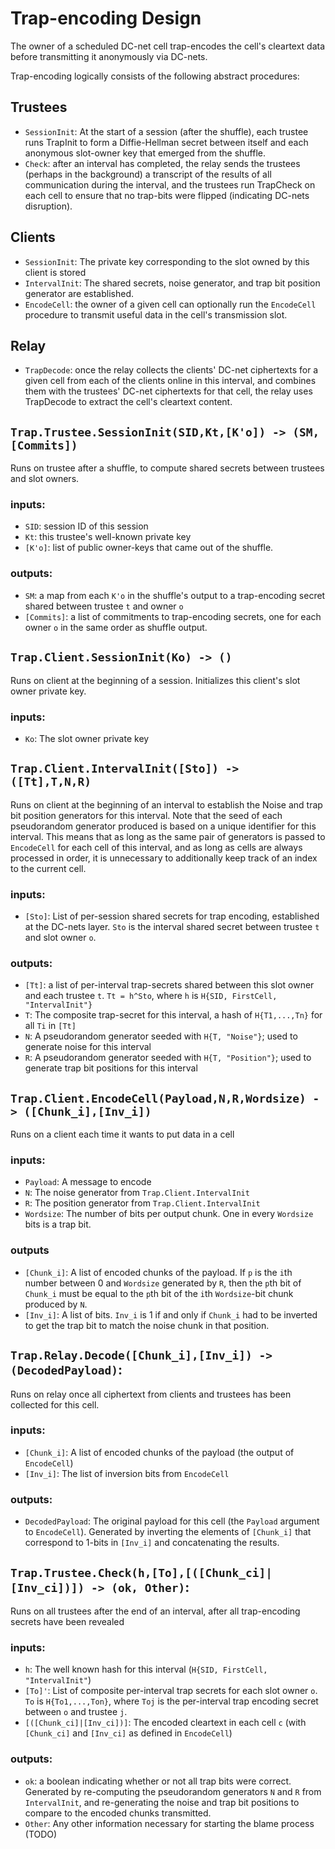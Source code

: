 Trap-encoding Design
====================
The owner of a scheduled DC-net cell trap-encodes the cell's cleartext data
before transmitting it anonymously via DC-nets.

Trap-encoding logically consists of the following abstract procedures:

Trustees
---
- `SessionInit`: At the start of a session (after the shuffle), each
    trustee runs TrapInit to form a Diffie-Hellman secret between itself and
    each anonymous slot-owner key that emerged from the shuffle.
- `Check`: after an interval has completed, the relay sends the trustees
    (perhaps in the background) a transcript of the results of all
    communication during the interval, and the trustees run TrapCheck on each
    cell to ensure that no trap-bits were flipped (indicating DC-nets
    disruption).

Clients
---
- `SessionInit`: The private key corresponding to the slot owned by this client
    is stored
- `IntervalInit`: The shared secrets, noise generator, and trap bit position
    generator are established.
- `EncodeCell`: the owner of a given cell can optionally run the `EncodeCell`
    procedure to transmit useful data in the cell's transmission slot.

Relay
---
- `TrapDecode`: once the relay collects the clients' DC-net
    ciphertexts for a given cell from each of the clients online in this
    interval, and combines them with the trustees' DC-net ciphertexts for that
    cell, the relay uses TrapDecode to extract the cell's cleartext content.

`Trap.Trustee.SessionInit(SID,Kt,[K'o]) -> (SM, [Commits])`
---
Runs on trustee after a shuffle, to compute shared secrets between trustees and
slot owners.

### inputs:
- `SID`: session ID of this session
- `Kt`: this trustee's well-known private key
- `[K'o]`: list of public owner-keys that came out of the shuffle.

### outputs:
- `SM`: a map from each `K'o` in the shuffle's output to a trap-encoding secret
    shared between trustee `t` and owner `o`
- `[Commits]`: a list of commitments to trap-encoding secrets, one for each
    owner `o` in the same order as shuffle output.

`Trap.Client.SessionInit(Ko) -> ()`
---
Runs on client at the beginning of a session. Initializes this client's slot
owner private key.

### inputs:
- `Ko`: The slot owner private key

`Trap.Client.IntervalInit([Sto]) -> ([Tt],T,N,R)`
---
Runs on client at the beginning of an interval to establish the Noise and trap
bit position generators for this interval.
Note that the seed of each pseudorandom generator produced is based on a unique
identifier for this interval. This means that as long as the same pair of
generators is passed to `EncodeCell` for each cell of this interval, and as long
as cells are always processed in order, it is unnecessary to additionally keep
track of an index to the current cell.

### inputs:
- `[Sto]`: List of per-session shared secrets for trap encoding, established at
    the DC-nets layer. `Sto` is the interval shared secret between trustee `t`
    and slot owner `o`.

### outputs:
- `[Tt]`: a list of per-interval trap-secrets shared between this slot owner
    and each trustee `t`. `Tt = h^Sto`, where `h` is
    `H{SID, FirstCell, "IntervalInit"}`
- `T`: The composite trap-secret for this interval, a hash of `H{T1,...,Tn}`
    for all `Ti` in `[Tt]`
- `N`: A pseudorandom generator seeded with `H{T, "Noise"}`; used to generate
    noise for this interval
- `R`: A pseudorandom generator seeded with `H{T, "Position"}`; used to generate
    trap bit positions for this interval

`Trap.Client.EncodeCell(Payload,N,R,Wordsize) -> ([Chunk_i],[Inv_i])`
---
Runs on a client each time it wants to put data in a cell

### inputs:
- `Payload`: A message to encode
- `N`: The noise generator from `Trap.Client.IntervalInit`
- `R`: The position generator from `Trap.Client.IntervalInit`
- `Wordsize`: The number of bits per output chunk. One in every `Wordsize` bits
    is a trap bit.

### outputs
- `[Chunk_i]`: A list of encoded chunks of the payload. If `p` is the `i`th
    number between 0 and `Wordsize` generated by `R`, then the `p`th bit of
    `Chunk_i` must be equal to the `p`th bit of the `i`th `Wordsize`-bit chunk
    produced by `N`.
- `[Inv_i]`: A list of bits. `Inv_i` is 1 if and only if `Chunk_i` had to be
    inverted to get the trap bit to match the noise chunk in that position.

`Trap.Relay.Decode([Chunk_i],[Inv_i]) -> (DecodedPayload)`:
---
Runs on relay once all ciphertext from clients and trustees has been collected
for this cell.

### inputs:
- `[Chunk_i]`: A list of encoded chunks of the payload (the output of
    `EncodeCell`)
- `[Inv_i]`: The list of inversion bits from `EncodeCell`

### outputs:
- `DecodedPayload`: The original payload for this cell (the `Payload` argument
    to `EncodeCell`). Generated by inverting the elements of `[Chunk_i]` that
    correspond to 1-bits in `[Inv_i]` and concatenating the results.

`Trap.Trustee.Check(h,[To],[([Chunk_ci]|[Inv_ci])]) -> (ok, Other)`:
---
Runs on all trustees after the end of an interval, after all trap-encoding
secrets have been revealed

### inputs:
- `h`: The well known hash for this interval (`H{SID, FirstCell,
    "IntervalInit"`)
- `[To]'`: List of composite per-interval trap secrets for each slot owner `o`.
    `To` is `H{To1,...,Ton}`, where `Toj` is the per-interval trap encoding
    secret between `o` and trustee `j`.
- `[([Chunk_ci]|[Inv_ci])]`: The encoded cleartext in each cell `c` (with
    `[Chunk_ci]` and `[Inv_ci]` as defined in `EncodeCell`)

### outputs:
- `ok`: a boolean indicating whether or not all trap bits were correct.
    Generated by re-computing the pseudorandom generators `N` and `R` from
    `IntervalInit`, and re-generating the noise and trap bit positions to
    compare to the encoded chunks transmitted.
- `Other`: Any other information necessary for starting the blame process
    (TODO)
